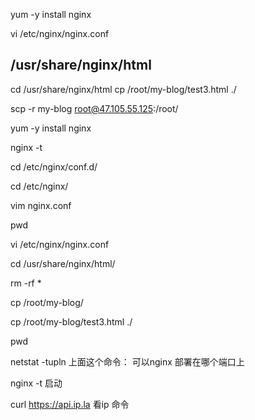 yum   -y install  nginx  

vi /etc/nginx/nginx.conf 
## /usr/share/nginx/html

cd  /usr/share/nginx/html
cp /root/my-blog/test3.html   ./


scp -r     my-blog   root@47.105.55.125:/root/

yum -y install  nginx

nginx -t


cd /etc/nginx/conf.d/

cd /etc/nginx/

vim nginx.conf

pwd

vi /etc/nginx/nginx.conf

cd /usr/share/nginx/html/

 rm -rf *

 cp /root/my-blog/

 cp /root/my-blog/test3.html   ./

 pwd


 netstat -tupln
 上面这个命令： 可以nginx 部署在哪个端口上


nginx -t 启动

curl  https://api.ip.la 看ip 命令